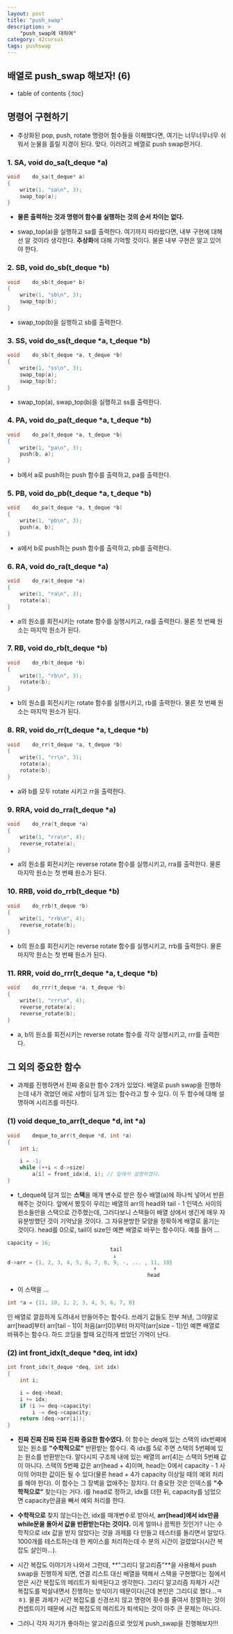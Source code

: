 ```yaml
---
layout: post
title: "push_swap"
description: >
    "push_swap에 대하여"
category: 42cursus
tags: pushswap
---
```

## 배열로 push_swap 해보자! (6)

* table of contents
{:toc}

## 명령어 구현하기

- 추상화된 pop, push, rotate 명령어 함수들을 이해했다면, 여기는 너무너무너무 쉬워서 눈물을 흘릴 지경이 된다. 맞다. 이러려고 배열로 push swap한거다.

### 1. SA, void do_sa(t_deque *a)

~~~c
void	do_sa(t_deque* a)
{
	write(1, "sa\n", 3); 
	swap_top(a);
}
~~~

- **물론 출력하는 것과 명령어 함수를 실행하는 것의 순서 차이는 없다.**

- swap_top(a)을 실행하고 sa를 출력한다. 여기까지 따라왔다면, 내부 구현에 대해선 알 것이라 생각한다. **추상화**에 대해 기억할 것이다. 물론 내부 구현은 알고 있어야 한다.

### 2. SB, void do_sb(t_deque *b)

~~~c
void	do_sb(t_deque* b)
{
	write(1, "sb\n", 3);
	swap_top(b);
}
~~~

- swap_top(b)을 실행하고 sb를 출력한다.

### 3. SS, void do_ss(t_deque *a, t_deque *b)

~~~c
void	do_sb(t_deque *a, t_deque *b)
{
	write(1, "ss\n", 3);
	swap_top(a);
	swap_top(b);
}
~~~

- swap_top(a), swap_top(b)을 실행하고 ss를 출력한다.

### 4. PA, void do_pa(t_deque *a, t_deque *b)

~~~c
void	do_pa(t_deque *a, t_deque *b)
{
	write(1, "pa\n", 3);
	push(b, a);
}
~~~

- b에서 a로 push하는 push 함수를 출력하고, pa를 출력한다.

### 5. PB, void do_pb(t_deque *a, t_deque *b)

~~~c
void	do_pa(t_deque *a, t_deque *b)
{
	write(1, "pb\n", 3);
	push(a, b);
}
~~~

- a에서 b로 push하는 push 함수를 출력하고, pb를 출력한다.

### 6. RA, void do_ra(t_deque *a)

~~~c
void	do_ra(t_deque *a)
{
	write(1, "ra\n", 3);
	rotate(a);
}
~~~

- a의 원소를 회전시키는 rotate 함수를 실행시키고, ra를 출력한다. 물론 첫 번째 원소는 마지막 원소가 된다.

### 7. RB, void do_rb(t_deque *b)

~~~c
void	do_rb(t_deque *b)
{
	write(1, "rb\n", 3);
	rotate(b);
}
~~~

- b의 원소를 회전시키는 rotate 함수를 실행시키고, rb를 출력한다. 물론 첫 번째 원소는 마지막 원소가 된다.

### 8. RR, void	do_rr(t_deque *a, t_deque *b)

~~~c
void	do_rr(t_deque *a, t_deque *b)
{
	write(1, "rr\n", 3);
	rotate(a);
	rotate(b);
}
~~~

- a와 b를 모두 rotate 시키고 rr을 출력한다.

### 9. RRA, void	do_rra(t_deque *a)

~~~c
void	do_rra(t_deque *a)
{
	write(1, "rra\n", 4);
	reverse_rotate(a);
}
~~~

- a의 원소를 회전시키는 reverse rotate 함수를 실행시키고, rra를 출력한다. 물론 마지막 원소는 첫 번째 원소가 된다.

### 10. RRB, void	do_rrb(t_deque *b)

~~~c
void	do_rrb(t_deque *b)
{
	write(1, "rrb\n", 4);
	reverse_rotate(b);
}
~~~

- b의 원소를 회전시키는 reverse rotate 함수를 실행시키고, rrb를 출력한다. 물론 마지막 원소는 첫 번째 원소가 된다.

### 11. RRR, void	do_rrr(t_deque *a, t_deque *b)

~~~c
void	do_rrr(t_deque *a, t_deque *b)
{
	write(1, "rrr\n", 4);
	reverse_rotate(a);
	reverse_rotate(b);
}
~~~

- a, b의 원소를 회전시키는 reverse rotate 함수를 각각 실행시키고, rrr를 출력한다.

## 그 외의 중요한 함수

- 과제를 진행하면서 진짜 중요한 함수 2개가 있었다. 배열로 push swap을 진행하는데 내가 겪었던 애로 사항이 담겨 있는 함수라고 할 수 있다. 이 두 함수에 대해 설명하며 시리즈를 마친다.

### (1) void	deque_to_arr(t_deque *d, int *a)

~~~c
void	deque_to_arr(t_deque *d, int *a)
{
	int	i;

	i = -1;
	while (++i < d->size)
		a[i] = front_idx(d, i); // 밑에서 설명하겠다.
}
~~~

- t_deque에 담겨 있는 **스택**을 매개 변수로 받은 정수 배열(a)에 하나씩 넣어서 반환해주는 것이다. 앞에서 봤듯이 우리는 배열의 arr의 head와 tail - 1 인덱스 사이의 원소들만을 스택으로 간주했는데, 그러다보니 스택들이 배열 상에서 생긴게 매우 자유분방했던 것이 기억났을 것이다. 그 자유분방한 모양을 정확하게 배열로 옮기는 것이다. head를 0으로, tail이 size인 예쁜 배열로 바꾸는 함수이다. 예를 들어 ... 

~~~c
capacity = 16;
                                 tail
                                  ↓
d->arr = {1, 2, 3, 4, 5, 6, 7, 8, 9, -, ... , 11, 10} 
                                               ↑                       
                                             head    
~~~

- 이 스택을 ...

~~~c
int *a = {11, 10, 1, 2, 3, 4, 5, 6, 7, 8} 
~~~

  인 배열로 깔끔하게 도려내서 만들어주는 함수다. 쓰레기 값들도 전부 쳐낸, 그야말로 arr[head]부터 arr[tail - 1]이 처음(arr[0])부터 마지막(arr[size - 1])인 예쁜 배열로 바꿔주는 함수다. 하드 코딩을 할때 요긴하게 썼었던 기억이 난다. 

### (2) int	front_idx(t_deque *deq, int idx)

~~~c
int	front_idx(t_deque *deq, int idx)
{
	int	i;

	i = deq->head;
	i += idx;
	if (i >= deq->capacity)
		i -= deq->capacity;
	return (deq->arr[i]);
}
~~~

- **진짜 진짜 진짜 진짜 진짜 중요한 함수였다.** 이 함수는 deq에 있는 스택의 idx번째에 있는 원소를 **"수학적으로"** 반환받는 함수다. 즉 idx를 5로 주면 스택의 5번째에 있는 원소를 반환받는다. 알다시피 구조체 내에 있는 배열의 arr[4]는 스택의 5번째 값이 아니다. 스택의 5번째 값은 arr[head + 4]이며, head는 0에서 capacity - 1 사이의 어떠한 값이든 될 수 있다(물론 head + 4가 capacity 이상일 때의 예외 처리를 해야 한다). 이 함수는 그 장벽을 없애주는 장치다. 더 중요한 것은 인덱스를 **"수학적으로"** 찾는다는 거다. i를 head로 정하고, idx를 더한 뒤, capacity를 넘었으면 capacity만큼을 빼서 예외 처리를 한다.

- **수학적으로** 찾지 않는다는건, idx를 매개변수로 받아서, **arr[head]에서 idx만큼 while문을 돌아서 값을 반환받는다는 것이다.** 이게 얼마나 끔찍한 짓인가? 나는 수학적으로 idx 값을 받지 않았다는 것을 과제를 다 만들고 테스터를 돌리면서 알았다. 1000개를 테스트하는데 한 케이스를 처리하는데 수 분의 시간이 걸렸었다(시간 복잡도 살인마...).

- 시간 복잡도 이야기가 나와서 그런데, **"그리디 알고리즘"**을 사용해서 push swap을 진행하게 되면, 연결 리스트 대신 배열을 택해서 스택을 구현했다는 점에서 얻은 시간 복잡도의 메리트가 퇴색된다고 생각한다. 그리디 알고리즘 자체가 시간 복잡도를 박살내면서 진행하는 방식이기 때문이다(근데 본인은 그리디로 했다...ㅋㅎ). 물론 과제가 시간 복잡도를 신경쓰지 않고 명령어 횟수를 줄여서 정렬하는 것이 컨셉트이기 때문에 시간 복잡도의 메리트가 퇴색되는 것이 아주 큰 문제는 아니다.

- 그러니 각자 자기가 좋아하는 알고리즘으로 멋있게 push_swap을 진행해보자!!!